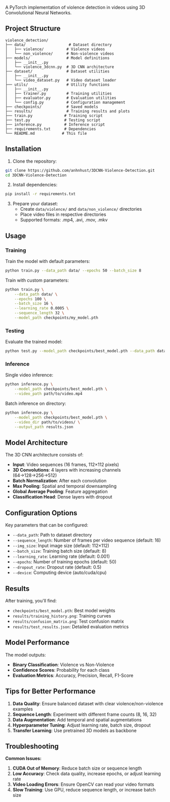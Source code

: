 A PyTorch implementation of violence detection in videos using 3D Convolutional Neural Networks.

## Project Structure

```
violence_detection/
├── data/                   # Dataset directory
│   ├── violence/          # Violence videos
│   └── non_violence/      # Non-violence videos
├── models/                # Model definitions
│   ├── __init__.py
│   └── violence_3dcnn.py  # 3D CNN architecture
├── dataset/               # Dataset utilities
│   ├── __init__.py
│   └── video_dataset.py   # Video dataset loader
├── utils/                 # Utility functions
│   ├── __init__.py
│   ├── trainer.py         # Training utilities
│   ├── evaluator.py       # Evaluation utilities
│   └── config.py          # Configuration management
├── checkpoints/           # Saved models
├── results/               # Training results and plots
├── train.py              # Training script
├── test.py               # Testing script
├── inference.py          # Inference script
├── requirements.txt      # Dependencies
└── README.md            # This file
```

## Installation

1. Clone the repository:
```bash
git clone https://github.com/anhnhust/3DCNN-Violence-Detection.git
cd 3DCNN-Violence-Detection
```

2. Install dependencies:
```bash
pip install -r requirements.txt
```

3. Prepare your dataset:
   - Create `data/violence/` and `data/non_violence/` directories
   - Place video files in respective directories
   - Supported formats: .mp4, .avi, .mov, .mkv

## Usage

### Training

Train the model with default parameters:
```bash
python train.py --data_path data/ --epochs 50 --batch_size 8
```

Train with custom parameters:
```bash
python train.py \
    --data_path data/ \
    --epochs 100 \
    --batch_size 16 \
    --learning_rate 0.0005 \
    --sequence_length 32 \
    --model_path checkpoints/my_model.pth
```

### Testing

Evaluate the trained model:
```bash
python test.py --model_path checkpoints/best_model.pth --data_path data/
```

### Inference

Single video inference:
```bash
python inference.py \
    --model_path checkpoints/best_model.pth \
    --video_path path/to/video.mp4
```

Batch inference on directory:
```bash
python inference.py \
    --model_path checkpoints/best_model.pth \
    --video_dir path/to/videos/ \
    --output_path results.json
```

## Model Architecture

The 3D CNN architecture consists of:
- **Input**: Video sequences (16 frames, 112×112 pixels)
- **3D Convolutions**: 4 layers with increasing channels (64→128→256→512)
- **Batch Normalization**: After each convolution
- **Max Pooling**: Spatial and temporal downsampling
- **Global Average Pooling**: Feature aggregation
- **Classification Head**: Dense layers with dropout

## Configuration Options

Key parameters that can be configured:

- `--data_path`: Path to dataset directory
- `--sequence_length`: Number of frames per video sequence (default: 16)
- `--img_size`: Input image size (default: 112×112)
- `--batch_size`: Training batch size (default: 8)
- `--learning_rate`: Learning rate (default: 0.001)
- `--epochs`: Number of training epochs (default: 50)
- `--dropout_rate`: Dropout rate (default: 0.5)
- `--device`: Computing device (auto/cuda/cpu)

## Results

After training, you'll find:
- `checkpoints/best_model.pth`: Best model weights
- `results/training_history.png`: Training curves
- `results/confusion_matrix.png`: Test confusion matrix
- `results/test_results.json`: Detailed evaluation metrics

## Model Performance

The model outputs:
- **Binary Classification**: Violence vs Non-Violence
- **Confidence Scores**: Probability for each class
- **Evaluation Metrics**: Accuracy, Precision, Recall, F1-Score

## Tips for Better Performance

1. **Data Quality**: Ensure balanced dataset with clear violence/non-violence examples
2. **Sequence Length**: Experiment with different frame counts (8, 16, 32)
3. **Data Augmentation**: Add temporal and spatial augmentations
4. **Hyperparameter Tuning**: Adjust learning rate, batch size, dropout
5. **Transfer Learning**: Use pretrained 3D models as backbone

## Troubleshooting

**Common Issues:**

1. **CUDA Out of Memory**: Reduce batch size or sequence length
2. **Low Accuracy**: Check data quality, increase epochs, or adjust learning rate
3. **Video Loading Errors**: Ensure OpenCV can read your video formats
4. **Slow Training**: Use GPU, reduce sequence length, or increase batch size
